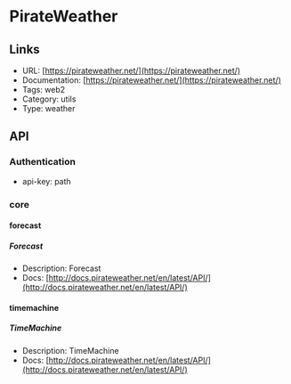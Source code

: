 # PirateWeather

## Links

* URL: [https://pirateweather.net/](https://pirateweather.net/)
* Documentation: [https://pirateweather.net/](https://pirateweather.net/)
* Tags: web2
* Category: utils
* Type: weather

## API

### Authentication

* api-key: path

### core

#### forecast

##### Forecast

* Description: Forecast
* Docs: [http://docs.pirateweather.net/en/latest/API/](http://docs.pirateweather.net/en/latest/API/)

#### timemachine

##### TimeMachine

* Description: TimeMachine
* Docs: [http://docs.pirateweather.net/en/latest/API/](http://docs.pirateweather.net/en/latest/API/)
